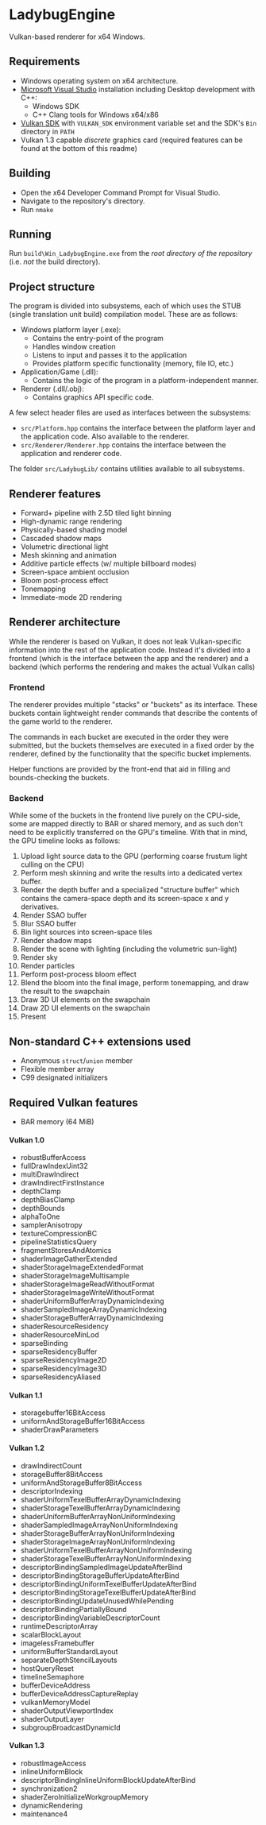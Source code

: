 # LadybugEngine
Vulkan-based renderer for x64 Windows.

## Requirements
- Windows operating system on x64 architecture.
- [Microsoft Visual Studio](https://visualstudio.microsoft.com/downloads/) installation including Desktop development with C++:
    - Windows SDK
    - C++ Clang tools for Windows x64/x86
- [Vulkan SDK](https://www.lunarg.com/vulkan-sdk/) with `VULKAN_SDK` environment variable set and the SDK's `Bin` directory in `PATH`
- Vulkan 1.3 capable _discrete_ graphics card (required features can be found at the bottom of this readme)
## Building
- Open the x64 Developer Command Prompt for Visual Studio.
- Navigate to the repository's directory.
- Run `nmake`
## Running
Run `build\Win_LadybugEngine.exe` from the _root directory of the repository_ (i.e. _not_ the build directory).

## Project structure
The program is divided into subsystems, each of which uses the STUB (single translation unit build) compilation model. These are as follows:
- Windows platform layer (.exe): 
    - Contains the entry-point of the program
    - Handles window creation
    - Listens to input and passes it to the application
    - Provides platform specific functionality (memory, file IO, etc.)
- Application/Game (.dll):
    - Contains the logic of the program in a platform-independent manner.
- Renderer (.dll/.obj):
    - Contains graphics API specific code.

A few select header files are used as interfaces between the subsystems:
- `src/Platform.hpp` contains the interface between the platform layer and the application code. Also available to the renderer.
- `src/Renderer/Renderer.hpp` contains the interface between the application and renderer code.

The folder `src/LadybugLib/` contains utilities available to all subsystems.

## Renderer features
- Forward+ pipeline with 2.5D tiled light binning
- High-dynamic range rendering
- Physically-based shading model
- Cascaded shadow maps
- Volumetric directional light
- Mesh skinning and animation
- Additive particle effects (w/ multiple billboard modes)
- Screen-space ambient occlusion
- Bloom post-process effect
- Tonemapping
- Immediate-mode 2D rendering

## Renderer architecture
While the renderer is based on Vulkan, it does not leak Vulkan-specific information into the rest of the application code. Instead it's divided into a frontend (which is the interface between the app and the renderer) and a backend (which performs the rendering and makes the actual Vulkan calls)

### Frontend
The renderer provides multiple "stacks" or "buckets" as its interface. These buckets contain lightweight render commands that describe the contents of the game world to the renderer.

The commands in each bucket are executed in the order they were submitted, but the buckets themselves are executed in a fixed order by the renderer, defined by the functionality that the specific bucket implements.

Helper functions are provided by the front-end that aid in filling and bounds-checking the buckets.

### Backend
While some of the buckets in the frontend live purely on the CPU-side, some are mapped directly to BAR or shared memory, and as such don't need to be explicitly transferred on the GPU's timeline.
With that in mind, the GPU timeline looks as follows:
1. Upload light source data to the GPU (performing coarse frustum light culling on the CPU)
2. Perform mesh skinning and write the results into a dedicated vertex buffer.
3. Render the depth buffer and a specialized "structure buffer" which contains the camera-space depth and its screen-space x and y derivatives.
4. Render SSAO buffer
5. Blur SSAO buffer
6. Bin light sources into screen-space tiles
7. Render shadow maps
8. Render the scene with lighting (including the volumetric sun-light) 
9. Render sky
10. Render particles
11. Perform post-process bloom effect
12. Blend the bloom into the final image, perform tonemapping, and draw the result to the swapchain
13. Draw 3D UI elements on the swapchain
14. Draw 2D UI elements on the swapchain
15. Present

## Non-standard C++ extensions used
- Anonymous `struct`/`union` member
- Flexible member array
- C99 designated initializers

## Required Vulkan features
- BAR memory (64 MiB)
#### Vulkan 1.0
- robustBufferAccess
- fullDrawIndexUint32
- multiDrawIndirect
- drawIndirectFirstInstance
- depthClamp
- depthBiasClamp
- depthBounds
- alphaToOne
- samplerAnisotropy
- textureCompressionBC
- pipelineStatisticsQuery
- fragmentStoresAndAtomics
- shaderImageGatherExtended
- shaderStorageImageExtendedFormat
- shaderStorageImageMultisample
- shaderStorageImageReadWithoutFormat
- shaderStorageImageWriteWithoutFormat
- shaderUniformBufferArrayDynamicIndexing
- shaderSampledImageArrayDynamicIndexing
- shaderStorageBufferArrayDynamicIndexing
- shaderResourceResidency
- shaderResourceMinLod
- sparseBinding
- sparseResidencyBuffer
- sparseResidencyImage2D
- sparseResidencyImage3D
- sparseResidencyAliased
#### Vulkan 1.1
- storagebuffer16BitAccess
- uniformAndStorageBuffer16BitAccess
- shaderDrawParameters
#### Vulkan 1.2
- drawIndirectCount
- storageBuffer8BitAccess
- uniformAndStorageBuffer8BitAccess
- descriptorIndexing
- shaderUniformTexelBufferArrayDynamicIndexing
- shaderStorageTexelBufferArrayDynamicIndexing
- shaderUniformBufferArrayNonUniformIndexing
- shaderSampledImageArrayNonUniformIndexing
- shaderStorageBufferArrayNonUniformIndexing
- shaderStorageImageArrayNonUniformIndexing
- shaderUniformTexelBufferArrayNonUniformIndexing
- shaderStorageTexelBufferArrayNonUniformIndexing
- descriptorBindingSampledImageUpdateAfterBind
- descriptorBindingStorageBufferUpdateAfterBind
- descriptorBindingUniformTexelBufferUpdateAfterBind
- descriptorBindingStorageTexelBufferUpdateAfterBind
- descriptorBindingUpdateUnusedWhilePending
- descriptorBindingPartiallyBound
- descriptorBindingVariableDescriptorCount
- runtimeDescriptorArray
- scalarBlockLayout
- imagelessFramebuffer
- uniformBufferStandardLayout
- separateDepthStencilLayouts
- hostQueryReset
- timelineSemaphore
- bufferDeviceAddress
- bufferDeviceAddressCaptureReplay
- vulkanMemoryModel
- shaderOutputViewportIndex
- shaderOutputLayer
- subgroupBroadcastDynamicId

#### Vulkan 1.3
- robustImageAccess
- inlineUniformBlock
- descriptorBindingInlineUniformBlockUpdateAfterBind
- synchronization2
- shaderZeroInitializeWorkgroupMemory
- dynamicRendering
- maintenance4
